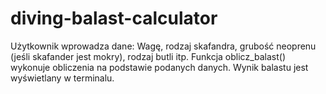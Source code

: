 # diving-balast-calculator

Użytkownik wprowadza dane:
Wagę, rodzaj skafandra, grubość neoprenu (jeśli skafander jest mokry), rodzaj butli itp.
Funkcja oblicz_balast() wykonuje obliczenia na podstawie podanych danych.
Wynik balastu jest wyświetlany w terminalu.
